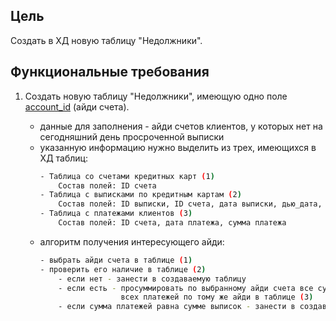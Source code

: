 ## Цель
Создать в ХД новую таблицу "Недолжники".

## Функциональные требования
1. Создать новую таблицу "Недолжники", имеющую одно поле <a href="#">account_id</a> (айди счета). 

   - данные для заполнения - айди счетов клиентов, у которых нет на сегодняшний день просроченной выписки
   - указанную информацию нужно выделить из трех, имеющихся в ХД таблиц:
     ```sh
     - Таблица со счетами кредитных карт (1)
         Состав полей: ID счета
     - Таблица с выписками по кредитным картам (2)
         Состав полей: ID выписки, ID счета, дата выписки, дью_дата, сумма выписки
     - Таблица с платежами клиентов (3)
         Состав полей: ID счета, дата платежа, сумма платежа
     ```
   - алгоритм получения интересующего айди:
     ```sh
     - выбрать айди счета в таблице (1) 
     - проверить его наличие в таблице (2)
         - если нет - занести в создаваемую таблицу 
         - если есть - просуммировать по выбранному айди счета все суммы выписок и сравнить с суммой
                       всех платежей по тому же айди в таблице (3)
         - если сумма платежей равна сумме выписок - занести в создаваемую таблицу
     ```
